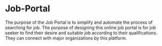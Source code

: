 # Job-Portal
The purpose of the Job Portal is to simplify and automate the process of searching for job. The purpose of designing this online job portal is for job seeker to find their desire and suitable job according to their qualifications. They can connect with major organizations by this platform.

